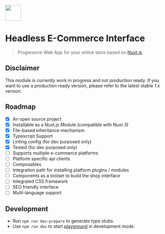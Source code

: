 <br>

<img src="https://docs.hubblecommerce.io/assets/images/hubblelogo.svg" style="height:50px" />

# Headless E-Commerce Interface
> Progressive Web App for your online store based on [Nuxt.js](https://nuxtjs.org/)

## Disclaimer
This module is currently work in progress and not production ready. 
If you want to use a production ready version, please refer to the latest stable 1.x 
version.

## Roadmap
- [x] An open source project
- [x] Installable as a Nuxt.js Module (compatible with Nuxt 3)
- [x] File-based inheritance mechanism
- [x] Typescript Support
- [x] Linting config (for dev purposed only)
- [x] Tested (for dev purposed only)
- [ ] Supports multiple e-commerce platforms
- [ ] Platform specific api clients 
- [ ] Composables
- [ ] Integration path for installing platform plugins / modules
- [ ] Components as a toolset to build the shop interface 
- [ ] Integrated CSS framework
- [ ] SEO friendly interface
- [ ] Multi-language support 

## Development

- Run `npm run dev:prepare` to generate type stubs.
- Use `npm run dev` to start [playground](./playground) in development mode.
